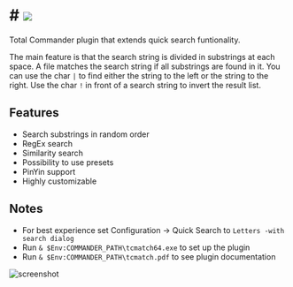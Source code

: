 # # [![](https://img.shields.io/chocolatey/v/tcp-qse.svg?color=red&label=tcp-qse)](https://chocolatey.org/packages/tcp-qse)

Total Commander plugin that extends quick search funtionality.

The main feature is that the search string is divided in substrings at each space. A file matches the search string if all substrings are found in it. You can use the char `|` to find either the string to the left or the string to the right. Use the char `!` in front of a search string to invert the result list.

## Features

- Search substrings in random order
- RegEx search
- Similarity search
- Possibility to use presets
- PinYin support
- Highly customizable

## Notes

- For best experience set Configuration -> Quick Search to `Letters -with search dialog`
- Run `& $Env:COMMANDER_PATH\tcmatch64.exe` to set up the plugin
- Run `& $Env:COMMANDER_PATH\tcmatch.pdf` to see plugin documentation


![screenshot](https://cdn.rawgit.com/majkinetor/chocolatey/master/tcp/tcp-qse/screenshot.png)


